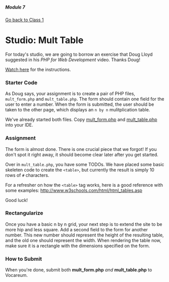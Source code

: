 ##### Module 7

[Go back to Class 1](../../class1)

# Studio: Mult Table

For today's studio, we are going to borrow an exercise that Doug Lloyd suggested in his *PHP for Web Development* video. Thanks Doug!

<a href="https://youtu.be/l5O-HKElXPc?list=PLhQjrBD2T380EySS3Y9fBANbblTRxT5Av&t=1311" target="_blank">Watch here</a> for the instructions.

### Starter Code

As Doug says, your assignment is to create a pair of PHP files, `mult_form.php` and `mult_table.php`. The form should contain one field for the user to enter a number. When the form is submitted, the user should be taken to the other page, which displays an `n by n` mulitplication table.

We've already started both files. Copy <a href="./mult_form.html" target="_blank">mult_form.php</a> and <a href="./mult_table.html" target="_blank">mult_table.php</a> into your IDE.

### Assignment

The form is almost done. There is one crucial piece that we forgot! If you don't spot it right away, it should become clear later after you get started.

Over in `mult_table.php`, you have some TODOs. We have placed some basic skeleten code to create the `<table>`, but currently the result is simply 10 rows of `#` characters.

For a refresher on how the `<table>` tag works, here is a good reference with some examples: http://www.w3schools.com/html/html_tables.asp

Good luck!


### Rectangularize

Once you have a basic n by n grid, your next step is to extend the site to be more hip and less square. Add a second field to the form for another number. This new number should represent the height of the resulting table, and the old one should represent the width. When rendering the table now, make sure it is a rectangle with the dimensions specified on the form.

### How to Submit

When you're done, submit both **mult_form.php** *and* **mult_table.php** to Vocareum.


